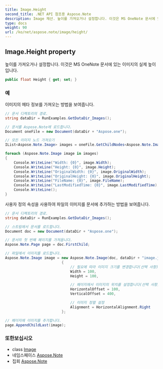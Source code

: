 ```yaml
---
title: Image.Height
second_title: .NET API 참조용 Aspose.Note
description: Image 재산. 높이를 가져오거나 설정합니다. 이것은 MS OneNote 문서에 있는 이미지의 실제 높이입니다.
type: docs
weight: 90
url: /ko/net/aspose.note/image/height/
---
```

## Image.Height property

높이를 가져오거나 설정합니다. 이것은 MS OneNote 문서에 있는 이미지의 실제 높이입니다.

```csharp
public float Height { get; set; }
```

### 예

이미지의 메타 정보를 가져오는 방법을 보여줍니다.

```csharp
// 문서 디렉토리의 경로.
string dataDir = RunExamples.GetDataDir_Images();

// 문서를 Aspose.Note에 로드합니다.
Document oneFile = new Document(dataDir + "Aspose.one");

// 모든 이미지 노드 가져오기
IList<Aspose.Note.Image> images = oneFile.GetChildNodes<Aspose.Note.Image>();

foreach (Aspose.Note.Image image in images)
{
    Console.WriteLine("Width: {0}", image.Width);
    Console.WriteLine("Height: {0}", image.Height);
    Console.WriteLine("OriginalWidth: {0}", image.OriginalWidth);
    Console.WriteLine("OriginalHeight: {0}", image.OriginalHeight);
    Console.WriteLine("FileName: {0}", image.FileName);
    Console.WriteLine("LastModifiedTime: {0}", image.LastModifiedTime);
    Console.WriteLine();
}
```

사용자 정의 속성을 사용하여 파일의 이미지를 문서에 추가하는 방법을 보여줍니다.

```csharp
// 문서 디렉토리의 경로.
string dataDir = RunExamples.GetDataDir_Images();

// 스트림에서 문서를 로드합니다.
Document doc = new Document(dataDir + "Aspose.one");

// 문서의 첫 번째 페이지를 가져옵니다.
Aspose.Note.Page page = doc.FirstChild;

// 파일에서 이미지를 로드합니다.
Aspose.Note.Image image = new Aspose.Note.Image(doc, dataDir + "image.jpg")
                          {
                              // 필요에 따라 이미지 크기를 변경합니다(선택 사항).
                              Width = 100,
                              Height = 100,

                              // 페이지에서 이미지의 위치를 설정합니다(선택 사항).
                              HorizontalOffset = 100,
                              VerticalOffset = 400,

                              // 이미지 정렬 설정
                              Alignment = HorizontalAlignment.Right
                          };

// 페이지에 이미지를 추가합니다.
page.AppendChildLast(image);
```

### 또한보십시오

* class [Image](../)
* 네임스페이스 [Aspose.Note](../../image/)
* 집회 [Aspose.Note](../../../)


